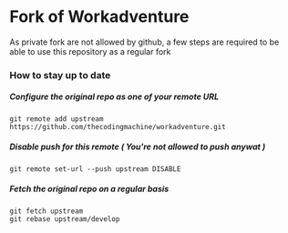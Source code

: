 # Fork of Workadventure

As private fork are not allowed by github, a few steps are required to be able to use this repository as a regular fork

### How to stay up to date
##### Configure the original repo as one of your remote URL

```git remote add upstream https://github.com/thecodingmachine/workadventure.git```

##### Disable push for this remote ( You're not allowed to push anywat )

```git remote set-url --push upstream DISABLE```

##### Fetch the original repo on a regular basis

```
git fetch upstream
git rebase upstream/develop
```  
